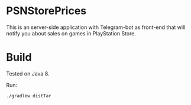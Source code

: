 # PSNStorePrices

This is an server-side application with Telegram-bot as front-end that will notify you about sales on games in
PlayStation Store.

# Build

Tested on Java 8.

Run:

`./gradlew distTar`